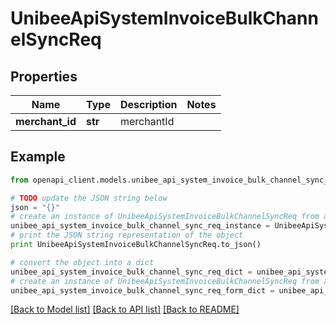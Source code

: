 # UnibeeApiSystemInvoiceBulkChannelSyncReq


## Properties

Name | Type | Description | Notes
------------ | ------------- | ------------- | -------------
**merchant_id** | **str** | merchantId | 

## Example

```python
from openapi_client.models.unibee_api_system_invoice_bulk_channel_sync_req import UnibeeApiSystemInvoiceBulkChannelSyncReq

# TODO update the JSON string below
json = "{}"
# create an instance of UnibeeApiSystemInvoiceBulkChannelSyncReq from a JSON string
unibee_api_system_invoice_bulk_channel_sync_req_instance = UnibeeApiSystemInvoiceBulkChannelSyncReq.from_json(json)
# print the JSON string representation of the object
print UnibeeApiSystemInvoiceBulkChannelSyncReq.to_json()

# convert the object into a dict
unibee_api_system_invoice_bulk_channel_sync_req_dict = unibee_api_system_invoice_bulk_channel_sync_req_instance.to_dict()
# create an instance of UnibeeApiSystemInvoiceBulkChannelSyncReq from a dict
unibee_api_system_invoice_bulk_channel_sync_req_form_dict = unibee_api_system_invoice_bulk_channel_sync_req.from_dict(unibee_api_system_invoice_bulk_channel_sync_req_dict)
```
[[Back to Model list]](../README.md#documentation-for-models) [[Back to API list]](../README.md#documentation-for-api-endpoints) [[Back to README]](../README.md)


